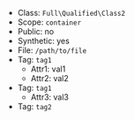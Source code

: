 - Class: `Full\Qualified\Class2`
- Scope: `container`
- Public: no
- Synthetic: yes
- File: `/path/to/file`
- Tag: `tag1`
    - Attr1: val1
    - Attr2: val2
- Tag: `tag1`
    - Attr3: val3
- Tag: `tag2`